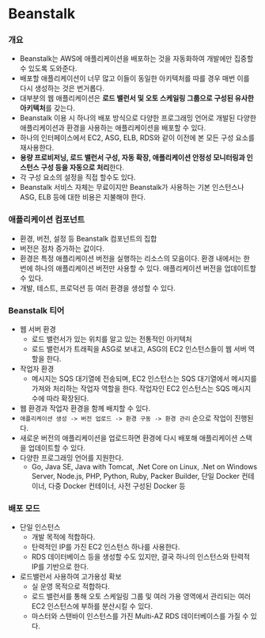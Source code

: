 # Beanstalk

### 개요

* Beanstalk는 AWS에 애플리케이션을 배포하는 것을 자동화하여 개발에만 집중할 수 있도록 도와준다.
* 배포할 애플리케이션이 너무 많고 이들이 동일한 아키텍처를 따를 경우 매번 이를 다시 생성하는 것은 번거롭다.
* &#x20;대부분의 웹 애플리케이션은 **로드 밸런서 및 오토 스케일링 그룹으로 구성된 유사한 아키텍처**를 갖는다.
* Beanstalk 이용 시 하나의 배포 방식으로 다양한 프로그래밍 언어로 개발된 다양한 애플리케이션과 환경을 사용하는 애플리케이션을 배포할 수 있다.
* 하나의 인터페이스에서 EC2, ASG, ELB, RDS와 같이 이전에 본 모든 구성 요소를 재사용한다.
* **용량 프로비저닝, 로드 밸런서 구성, 자동 확장, 애플리케이션 안정성 모니터링과 인스턴스 구성 등을 자동으로 처리**한다.
* 각 구성 요소의 설정을 직접 할수도 있다.
* Beanstalk 서비스 자체는 무료이지만 Beanstalk가 사용하는 기본 인스턴스나 ASG, ELB 등에 대한 비용은 지불해야 한다.

### 애플리케이션 컴포넌트

* 환경, 버전, 설정 등 Beanstalk 컴포넌트의 집합
* 버전은 점차 증가하는 값이다.
* 환경은 특정 애플리케이션 버전을 실행하는 리소스의 모음이다. 환경 내에서는 한 번에 하나의 애플리케이션 버전만 사용할 수 있다. 애플리케이션 버전을 업데이트할 수 있다.
* 개발, 테스트, 프로덕션 등 여러 환경을 생성할 수 있다.

### Beanstalk 티어

* 웹 서버 환경
  * 로드 밸런서가 있는 위치를 알고 있는 전통적인 아키텍처
  * 로드 밸런서가 트래픽을 ASG로 보내고, ASG의 EC2 인스턴스들이 웹 서버 역할을 한다.
* 작업자 환경
  * 메시지는 SQS 대기열에 전송되며, EC2 인스턴스는 SQS 대기열에서 메시지를 가져와 처리하는 작업자 역할을 한다. 작업자인 EC2 인스턴스는 SQS 메시지 수에 따라 확장된다.
* 웹 환경과 작업자 환경을 함께 배치할 수 있다.
* `애플리케이션 생성 -> 버전 업로드 -> 환경 구동 -> 환경 관리` 순으로 작업이 진행된다.
* 새로운 버전의 애플리케이션을 업로드하면 환경에 다시 배포해 애플리케이션 스택을 업데이트할 수 있다.
* 다양한 프로그래밍 언어를 지원한다.
  * Go, Java SE, Java with Tomcat, .Net Core on Linux, .Net on Windows Server, Node.js, PHP, Python, Ruby, Packer Builder, 단일 Docker 컨테이너, 다중 Docker 컨테이너, 사전 구성된 Docker 등

### 배포 모드

* 단일 인스턴스
  * 개발 목적에 적합하다.
  * 탄력적인 IP를 가진 EC2 인스턴스 하나를 사용한다.
  * RDS 데이터베이스 등을 생성할 수도 있지만, 결국 하나의 인스턴스와 탄력적 IP를 기반으로 한다.
* 로드밸런서 사용하여 고가용성 확보
  * 실 운영 목적으로 적합하다.
  * 로드 밸런서를 통해 오토 스케일링 그룹 및 여러 가용 영역에서 관리되는 여러 EC2 인스턴스에 부하를 분산시킬 수 있다.
  * 마스터와 스탠바이 인스턴스를 가진 Multi-AZ RDS 데이터베이스를 가질 수 있다.
